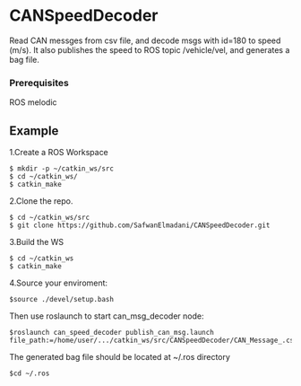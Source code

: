 # CANSpeedDecoder
Read CAN messges from csv file, and decode msgs with id=180 to speed (m/s). It also publishes the speed to ROS topic /vehicle/vel, and generates a bag file. 

### Prerequisites

ROS melodic

## Example
1.Create a ROS Workspace
```
$ mkdir -p ~/catkin_ws/src
$ cd ~/catkin_ws/
$ catkin_make
```
2.Clone the repo.
```
$ cd ~/catkin_ws/src
$ git clone https://github.com/SafwanElmadani/CANSpeedDecoder.git
```
3.Build the WS
```
$ cd ~/catkin_ws
$ catkin_make
```
4.Source your enviroment:
```
$source ./devel/setup.bash
```
Then use roslaunch to start can_msg_decoder node:
```
$roslaunch can_speed_decoder publish_can_msg.launch file_path:=/home/user/.../catkin_ws/src/CANSpeedDecoder/CAN_Message_.csv
```
The generated bag file should be located at ~/.ros directory 
```
$cd ~/.ros
```



